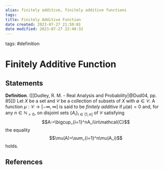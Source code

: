 ```yaml
---
alias: finitely additive, finitely additive functions
tags: 
title: Finitely Additive Function
date created: 2023-07-27 21:59:01
date modified: 2023-07-27 22:40:32
---
```


tags: #definition

# Finitely Additive Function

## Statements

**Definition**. ([[Dudley, R. M. - Real Analysis and Probability|@Dud04, pp. 85]]) Let $X$ be a set and $\mathcal{C}$ be a collection of subsets of $X$ with $\emptyset\in\mathcal{C}$. A function $\mu:\mathcal{C}\to[-\infty,\infty]$ is said to be _finitely additive_ if $\mu(\emptyset)=0$ and, for any $n\in\mathbb{N}_{>0}$, on disjoint sets $\{A_i\}_{i\in[1,n]}$ of $\mathcal{C}$ satisfying
$$A:=\bigcup_{i=1}^nA_i\in\mathcal{C}$$
the equality
$$\mu(A)=\sum_{i=1}^n\mu(A_i)$$
holds.

## References